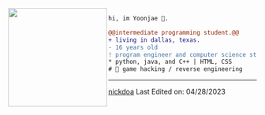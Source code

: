 <img align="left" height="200" src="https://media.giphy.com/media/ao9DUiTKH60XS/giphy.gif"/>

```diff
hi, im Yoonjae 🔮.

@@intermediate programming student.@@
+ living in dallas, texas.
- 16 years old
! program engineer and computer science student
* python, java, and C++ | HTML, CSS
# 📖 game hacking / reverse engineering
```
------
[nickdoa](https://github.com/nickdoa)
Last Edited on: 04/28/2023
